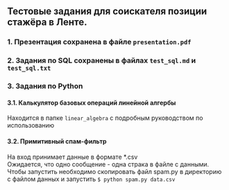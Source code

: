 ## Тестовые задания для соискателя позиции стажёра в Ленте.

### 1. Презентация сохранена в файле `presentation.pdf`

### 2. Задания по SQL сохранены в файлах `test_sql.md` и `test_sql.txt`

### 3. Задания по Python

#### 3.1. Калькулятор базовых операций линейной алгербы
Находится в папке `linear_algebra` с подробным руководством по использованию

#### 3.2. Примитивный спам-фильтр 
На вход принимает данные в формате *.csv  
Ожидается, что одно сообщение - одна страка в файле с данными.  
Чтобы запустить необходимо скопировать файл spam.py в директорию с файлом данных и запустить `$ python spam.py data.csv`



